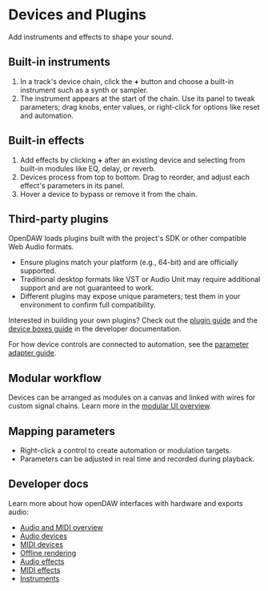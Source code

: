 # Devices and Plugins

Add instruments and effects to shape your sound.

## Built-in instruments

1. In a track's device chain, click the **+** button and choose a built-in instrument such as a synth or sampler.
2. The instrument appears at the start of the chain. Use its panel to tweak parameters; drag knobs, enter values, or right-click for options like reset and automation.

## Built-in effects

1. Add effects by clicking **+** after an existing device and selecting from built-in modules like EQ, delay, or reverb.
2. Devices process from top to bottom. Drag to reorder, and adjust each effect's parameters in its panel.
3. Hover a device to bypass or remove it from the chain.

## Third-party plugins

OpenDAW loads plugins built with the project's SDK or other compatible Web Audio formats.

- Ensure plugins match your platform (e.g., 64-bit) and are officially supported.
- Traditional desktop formats like VST or Audio Unit may require additional support and are not guaranteed to work.
- Different plugins may expose unique parameters; test them in your environment to confirm full compatibility.

Interested in building your own plugins? Check out the [plugin guide](../../docs-dev/extending/plugin-guide.md) and the [device boxes guide](../../docs-dev/extending/device-boxes.md) in the developer documentation.

For how device controls are connected to automation, see the [parameter adapter guide](../../docs-dev/extending/parameter-adapters.md).

## Modular workflow

Devices can be arranged as modules on a canvas and linked with wires for
custom signal chains. Learn more in the [modular UI overview](../../docs-dev/ui/modular/overview.md).

## Mapping parameters

- Right-click a control to create automation or modulation targets.
- Parameters can be adjusted in real time and recorded during playback.

## Developer docs

Learn more about how openDAW interfaces with hardware and exports audio:

- [Audio and MIDI overview](../../docs-dev/audio-midi/overview.md)
- [Audio devices](../../docs-dev/audio-midi/audio-devices.md)
- [MIDI devices](../../docs-dev/audio-midi/midi-devices.md)
- [Offline rendering](../../docs-dev/audio-midi/offline-rendering.md)
- [Audio effects](../../docs-dev/dsp/devices/audio-effects.md)
- [MIDI effects](../../docs-dev/dsp/devices/midi-effects.md)
- [Instruments](../../docs-dev/dsp/devices/instruments.md)
